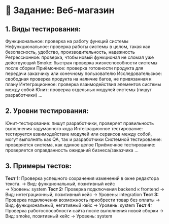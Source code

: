 # 📝 Задание: Веб-магазин

## 1. Виды тестирования:
Функциональное:
проверка на работу функций системы
Нефункциональное:
проверка работы системы в целом, такая как безопасность, удобство, производительность, надежность
Регрессионное:
проверка, чтобы новый функционал не сломал уже действующий
Smoke:
быстрая проверка жизнеспособности системы после сборки
Приёмочное:
проверка готовности продукта для передачи заказчику или конечному пользователю
Исследовательское:
свободная проверка продукта на наличие багов, не привязанная к плану
Интеграционное:
проверка взаимодействия элементов системы между собой 
Юнит:
проверка отдельных модулей системы (пишут разработчики)
…

## 2. Уровни тестирования:
Юнит-тестирование:
пишут разработчики, проверяет правильность выполнения задуманного кода
Интеграционное тестирование:
тестируется взаимодействие модулей или сервисов между собой, могут выполнять как QA, так и разработчики
Системной тестирование:
проверяется система, как единое целое
Приёмочное тестирование:
проверяется оправданность ожиданий бизнеса/заказчика
…

## 3. Примеры тестов:

**Тест 1:** Проверка успешного сохранения изменений в окне редактора текста.
→ Вид: функциональный, позитивный кейс  
→ Уровень: system
**Тест 2:** Проверка подключения backend к frontend
→ Вид: интеграционный, позитивный кейс
→ Уровень: integration
**Тест 3:** Проверка подключения возможность приобрести товар без оплаты
→ Вид: функциональный, негативный кейс
→ Уровень: system
**Тест 4:** Проверка работоспособности сайта после выполнения новой сборки
→ Вид: smoke, позитивный кейс
→ Уровень: system

